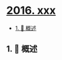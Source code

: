 # [2016. xxx](https://github.com/Tdahuyou/TNotes.leetcode/tree/main/notes/2016.%20xxx)

<!-- region:toc -->

- [1. 📝 概述](#1--概述)

<!-- endregion:toc -->

## 1. 📝 概述
